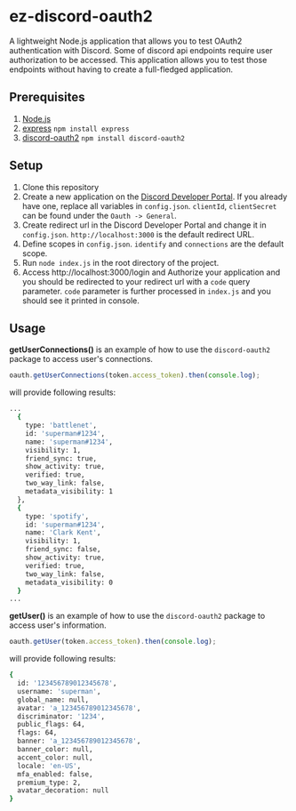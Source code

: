 # ez-discord-oauth2
A lightweight Node.js application that allows you to test OAuth2 authentication with Discord. Some of discord api endpoints require user authorization to be accessed. This application allows you to test those endpoints without having to create a full-fledged application.

## Prerequisites
1. [Node.js](https://nodejs.org/en/)
2. [express](https://www.npmjs.com/package/express) `npm install express`
3. [discord-oauth2](https://www.npmjs.com/package/discord-oauth2) `npm install discord-oauth2`

## Setup
1. Clone this repository
2. Create a new application on the [Discord Developer Portal](https://discord.com/developers/applications). If you already have one, replace all variables in `config.json`. `clientId`, `clientSecret` can be found under the `Oauth -> General`.
3. Create redirect url in the Discord Developer Portal and change it in `config.json`. `http://localhost:3000` is the default redirect URL.
4. Define scopes in `config.json`. `identify` and `connections` are the default scope.
5. Run `node index.js` in the root directory of the project.
6. Access http://localhost:3000/login and Authorize your application and you should be redirected to your redirect url with a `code` query parameter. `code` parameter is further processed in `index.js` and you should see it printed in console.

## Usage
**getUserConnections()** is an example of how to use the `discord-oauth2` package to access user's connections.

```js
oauth.getUserConnections(token.access_token).then(console.log);
```

will provide following results:

```bash
...
  {
    type: 'battlenet',
    id: 'superman#1234',
    name: 'superman#1234',
    visibility: 1,
    friend_sync: true,
    show_activity: true,
    verified: true,
    two_way_link: false,
    metadata_visibility: 1
  },
  {
    type: 'spotify',
    id: 'superman#1234',
    name: 'Clark Kent',
    visibility: 1,
    friend_sync: false,
    show_activity: true,
    verified: true,
    two_way_link: false,
    metadata_visibility: 0
  }
...
``` 

**getUser()** is an example of how to use the `discord-oauth2` package to access user's information.

```js
oauth.getUser(token.access_token).then(console.log);
```

will provide following results:

```bash
{
  id: '123456789012345678',
  username: 'superman',
  global_name: null,
  avatar: 'a_123456789012345678',
  discriminator: '1234',
  public_flags: 64,
  flags: 64,
  banner: 'a_123456789012345678',
  banner_color: null,
  accent_color: null,
  locale: 'en-US',
  mfa_enabled: false,
  premium_type: 2,
  avatar_decoration: null
}
```